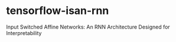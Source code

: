 # tensorflow-isan-rnn
Input Switched Affine Networks: An RNN Architecture Designed for Interpretability
